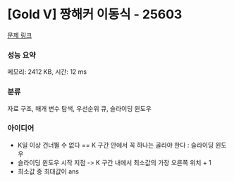 # [Gold V] 짱해커 이동식 - 25603 

[문제 링크](https://www.acmicpc.net/problem/25603) 

### 성능 요약

메모리: 2412 KB, 시간: 12 ms

### 분류

자료 구조, 매개 변수 탐색, 우선순위 큐, 슬라이딩 윈도우

### 아이디어

- K일 이상 건너뛸 수 없다 == K 구간 안에서 꼭 하나는 골라야 한다 : 슬라이딩 윈도우
- 슬라이딩 윈도우 시작 지점 -> K 구간 내에서 최소값의 가장 오른쪽 위치 + 1
- 최소값 중 최대값이 ans
